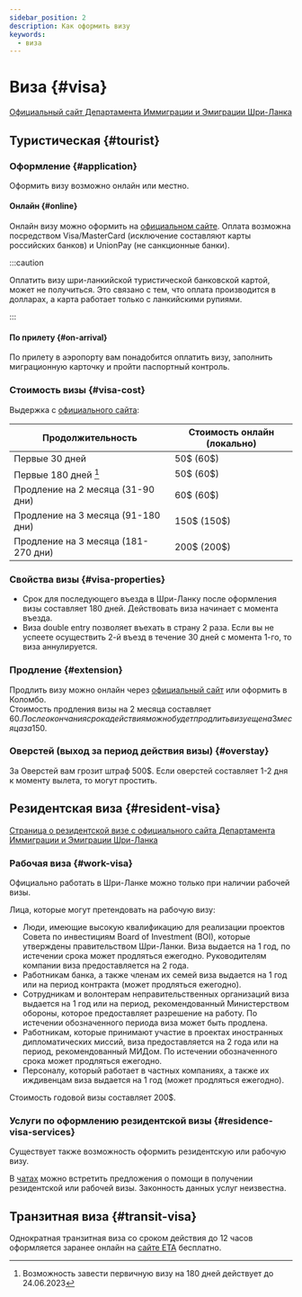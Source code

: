 ```yaml
---
sidebar_position: 2
description: Как оформить визу
keywords:
  - виза
---
```


# Виза {#visa}

[Официальный сайт Департамента Иммиграции и Эмиграции Шри-Ланка](https://www.immigration.gov.lk/web/index.php?option=com_content&view=article&id=151&Itemid=196&lang=en)

## Туристическая {#tourist}

### Оформление {#application}

Оформить визу возможно онлайн или местно.

#### Онлайн {#online}

Онлайн визу можно оформить на [официальном сайте](http://www.eta.gov.lk/slvisa/). Оплата возможна посредством Visa/MasterCard (исключение составляют карты российских банков) и UnionPay (не санкционные банки).

:::caution

Оплатить визу шри-ланкийской туристической банковской картой, может не получиться. Это связано с тем, что оплата производится в долларах, а карта работает только с ланкийскими рупиями.

:::

#### По прилету {#on-arrival}

По прилету в аэропорту вам понадобится оплатить визу, заполнить миграционную карточку и пройти паспортный контроль.

### Стоимость визы {#visa-cost}

Выдержка с [официального сайта](https://www.immigration.gov.lk/web/index.php?option=com_content&view=article&id=159&Itemid=203&lang=en):

| Продолжительность                   | Стоимость онлайн (локально) |
| ----------------------------------- | --------------------------- |
| Первые 30 дней                      | 50$ (60$)                   |
| Первые 180 дней [^1]                | 50$ (60$)                   |
| Продление на 2 месяца (31-90 дни)   | 60$ (60$)                   |
| Продление на 3 месяца (91-180 дни)  | 150$ (150$)                 |
| Продление на 3 месяца (181-270 дни) | 200$ (200$)                 |

### Свойства визы {#visa-properties}

- Срок для последующего въезда в Шри-Ланку после оформления визы составляет 180 дней. Действовать виза начинает с момента въезда.
- Виза double entry позволяет въехать в страну 2 раза. Если вы не успеете осуществить 2-й въезд в течение 30 дней с момента 1-го, то виза аннулируется.

### Продление {#extension}

Продлить визу можно онлайн через [официальный сайт](https://eservices.immigration.gov.lk/vs/login.php) или оформить в Коломбо.  
Стоимость продления визы на 2 месяца составляет 60$. После окончания срока действия можно будет продлить визу еще на 3 месяца за 150$.

### Оверстей (выход за период действия визы) {#overstay}

За Оверстей вам грозит штраф 500$. Если оверстей составляет 1-2 дня к моменту вылета, то могут простить.

## Резидентская виза {#resident-visa}

[Страница о резидентской визе с официального сайта Департамента Иммиграции и Эмиграции Шри-Ланка](https://www.immigration.gov.lk/web/index.php?option=com_content&view=article&id=153&Itemid=198&lang=en#)

### Рабочая виза {#work-visa}

Официально работать в Шри-Ланке можно только при наличии рабочей визы.

Лица, которые могут претендовать на рабочую визу:

- Люди, имеющие высокую квалификацию для реализации проектов Совета по инвестициям Board of Investment (BOI), которые утверждены правительством Шри-Ланки. Виза выдается на 1 год, по истечении срока может продляться ежегодно. Руководителям компании виза предоставляется на 2 года.
- Работникам банка, а также членам их семей виза выдается на 1 год или на период контракта (может продляться ежегодно).
- Сотрудникам и волонтерам неправительственных организаций виза выдается на 1 год или на период, рекомендованный Министерством обороны, которое предоставляет разрешение на работу. По истечении обозначенного периода виза может быть продлена.
- Работникам, которые принимают участие в проектах иностранных дипломатических миссий, виза предоставляется на 2 года или на период, рекомендованный МИДом. По истечении обозначенного срока может продляться ежегодно.
- Персоналу, который работает в частных компаниях, а также их иждивенцам виза выдается на 1 год (может продляться ежегодно).

Стоимость годовой визы составляет 200$.

### Услуги по оформлению резидентской визы {#residence-visa-services}

Существует также возможность оформить резидентскую или рабочую визу.

В [чатах](../resources.md#chats) можно встретить предложения о помощи в получении резидентской или рабочей визы. Законность данных услуг неизвестна.

## Транзитная виза {#transit-visa}

Однократная транзитная виза со сроком действия до 12 часов оформляется заранее онлайн на [сайте ЕТА](http://www.eta.gov.lk/slvisa/) бесплатно.

[^1]: Возможность завести первичную визу на 180 дней действует до 24.06.2023
